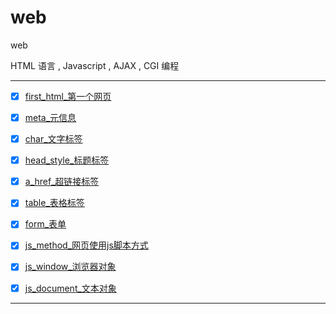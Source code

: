 # web

web

HTML 语言 , Javascript , AJAX , CGI 编程

----------------

- [x] [first_html_第一个网页](first_html)
- [x] [meta_元信息](meta)
- [x] [char_文字标签](char)
- [x] [head_style_标题标签](head_style)
- [x] [a_href_超链接标签](a_href)
- [x] [table_表格标签](table)
- [x] [form_表单](form)
- [x] [js_method_网页使用js脚本方式](js_method)
- [x] [js_window_浏览器对象](js_window)
- [x] [js_document_文本对象](js_document)


----------------
